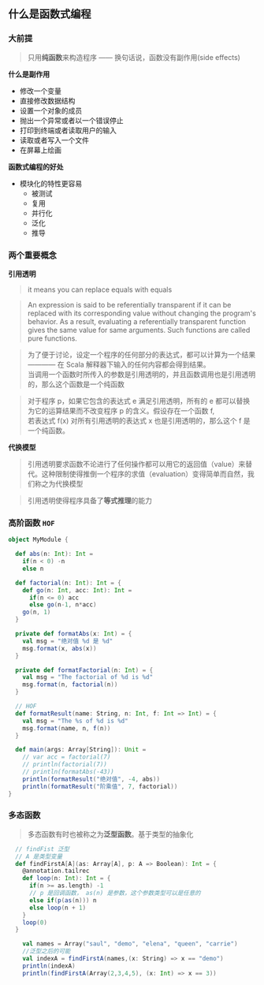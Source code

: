 ## 什么是函数式编程


### 大前提

> 只用**纯函数**来构造程序 —— 换句话说，函数没有副作用(side effects)

**什么是副作用**

- 修改一个变量
- 直接修改数据结构
- 设置一个对象的成员
- 抛出一个异常或者以一个错误停止
- 打印到终端或者读取用户的输入
- 读取或者写入一个文件
- 在屏幕上绘画

**函数式编程的好处**

- 模块化的特性更容易
  - 被测试
  - 复用
  - 并行化
  - 泛化
  - 推导

### 两个重要概念

**引用透明**

> it means you can replace equals with equals

> An expression is said to be referentially transparent if it can be replaced with its corresponding value without changing the program's behavior. As a result, evaluating a referentially transparent function gives the same value for same arguments. Such functions are called pure functions.

> 为了便于讨论，设定一个程序的任何部分的表达式，都可以计算为一个结果 ———— 在 Scala 解释器下输入的任何内容都会得到结果。<br>
当调用一个函数时所传入的参数是引用透明的，并且函数调用也是引用透明的，那么这个函数是一个纯函数

> 对于程序 p，如果它包含的表达式 e 满足引用透明，所有的 e 都可以替换为它的运算结果而不改变程序 p 的含义。假设存在一个函数 f, <br>
若表达式  f(x) 对所有引用透明的表达式 x 也是引用透明的，那么这个 f 是一个纯函数。

**代换模型**

> 引用透明要求函数不论进行了任何操作都可以用它的返回值（value）来替代。这种限制使得推倒一个程序的求值（evaluation）变得简单而自然，我们称之为代换模型

> 引用透明使得程序具备了**等式推理**的能力

### 高阶函数 `HOF`

```scala
object MyModule {

  def abs(n: Int): Int =
    if(n < 0) -n
    else n

  def factorial(n: Int): Int = {
    def go(n: Int, acc: Int): Int =
      if(n <= 0) acc
      else go(n-1, n*acc)
    go(n, 1)
  }

  private def formatAbs(x: Int) = {
    val msg = "绝对值 %d 是 %d"
    msg.format(x, abs(x))
  }

  private def formatFactorial(n: Int) = {
    val msg = "The factorial of %d is %d"
    msg.format(n, factorial(n))
  }

  // HOF
  def formatResult(name: String, n: Int, f: Int => Int) = {
    val msg = "The %s of %d is %d"
    msg.format(name, n, f(n))
  }

  def main(args: Array[String]): Unit =
    // var acc = factorial(7)
    // println(factorial(7))
    // println(formatAbs(-43))
    println(formatResult("绝对值", -4, abs))
    println(formatResult("阶乘值", 7, factorial))
}
```
### 多态函数

> 多态函数有时也被称之为**泛型函数**。基于类型的抽象化

```scala
  // findFist 泛型
  // A 是类型变量
  def findFirstA[A](as: Array[A], p: A => Boolean): Int = {
    @annotation.tailrec
    def loop(n: Int): Int = {
      if(n >= as.length) -1
      // p 是回调函数， as(n) 是参数，这个参数类型可以是任意的
      else if(p(as(n))) n
      else loop(n + 1)
    }
    loop(0)
  }

    val names = Array("saul", "demo", "elena", "queen", "carrie")
    //泛型之后的可能
    val indexA = findFirstA(names,(x: String) => x == "demo")
    println(indexA)
    println(findFirstA(Array(2,3,4,5), (x: Int) => x == 3))
```












